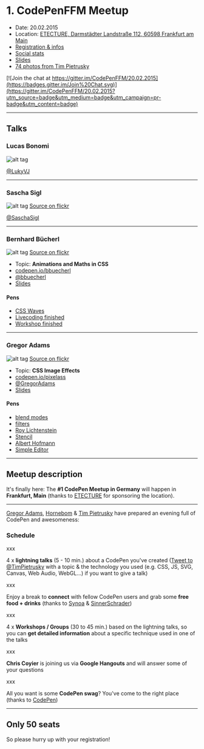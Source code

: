 # 1. CodePenFFM Meetup

* Date: 20.02.2015
* Location: [ETECTURE, Darmstädter Landstraße 112, 60598 Frankfurt am Main](https://www.google.com/maps?f=q&hl=en&q=Darmst%C3%A4dter+Landstra%C3%9Fe+112+60598+Frankfurt+am+Main+Germany,+Frankfurt,+de)
* [Registration & infos](https://nvite.com/CodePenFFM/c78)
* [Social stats](https://nvite.com/CodePenFFM)
* [Slides](https://slides.com/timpietrusky/codepenffm-20022015/)
* [74 photos from Tim Pietrusky](https://www.flickr.com/photos/130745700@N08/sets/72157650559752899/)

[![Join the chat at https://gitter.im/CodePenFFM/20.02.2015](https://badges.gitter.im/Join%20Chat.svg)](https://gitter.im/CodePenFFM/20.02.2015?utm_source=badge&utm_medium=badge&utm_campaign=pr-badge&utm_content=badge)

---

## Talks

### Lucas Bonomi

![alt tag](https://raw.githubusercontent.com/CodePenFFM/20.02.2015/master/images/speaker/lucas_bonomi.jpg)

[@LukyVJ](https://twitter.com/LukyVJ)

---


### Sascha Sigl

![alt tag](https://raw.githubusercontent.com/CodePenFFM/20.02.2015/master/images/speaker/sascha_sigl_large.jpg)
[Source on flickr](https://www.flickr.com/photos/130745700@N08/16427555778/in/set-72157650559752899)

[@SaschaSigl](https://twitter.com/SaschaSigl)

---

### Bernhard Bücherl

![alt tag](https://raw.githubusercontent.com/CodePenFFM/20.02.2015/master/images/speaker/bernhard_buecherl_large.jpg)
[Source on flickr](https://www.flickr.com/photos/130745700@N08/15992574854/in/set-72157650559752899)

* Topic: **Animations and Maths in CSS**
* [codepen.io/bbuecherl](http://codepen.io/bbuecherl)
* [@bbuecherl](https://twitter.com/bbuecherl)
* [Slides](http://slides.com/bbuecherl/css-animations-math)

#### Pens

* [CSS Waves](http://codepen.io/bbuecherl/pen/gbPBQV)
* [Livecoding finished](http://codepen.io/bbuecherl/pen/JoLVJv/)
* [Workshop finished](http://codepen.io/bbuecherl/pen/ogqyqj)

---

### Gregor Adams

![alt tag](https://raw.githubusercontent.com/CodePenFFM/20.02.2015/master/images/speaker/gregor_adams_large.jpg)
[Source on flickr](https://www.flickr.com/photos/130745700@N08/16407512307/in/set-72157650559752899)

* Topic: **CSS Image Effects** 
* [codepen.io/pixelass](http://codepen.io/pixelass)  
* [@GregorAdams](https://twitter.com/GregorAdams)  
* [Slides](http://slides.pixelass.com/codepen/2015/02/index.html)  

#### Pens
* [blend modes](http://codepen.io/pixelass/pen/wBmYBg/)
* [filters](http://codepen.io/pixelass/pen/gbeBaM/)
* [Roy Lichtenstein](http://codepen.io/pixelass/pen/OPQqgr)
* [Stencil](http://codepen.io/pixelass/pen/myXjRj)
* [Albert Hofmann](http://codepen.io/pixelass/pen/pvajyv)
* [Simple Editor](http://codepen.io/pixelass/pen/WbzPgJ)

---




## Meetup description

It's finally here: The **#1 CodePen Meetup in Germany** will happen in **Frankfurt, Main** (thanks to [ETECTURE](http://www.etecture.de) for sponsoring the location). 

---

[Gregor Adams](http://codepen.io/pixelass), [Hornebom](http://codepen.io/Hornebom) & [Tim Pietrusky](http://codepen.io/TimPietrusky) have prepared an evening full of CodePen and awesomeness:

### Schedule

xxx

4 x **lightning talks** (5 - 10 min.) about a CodePen you've created ([Tweet to @TimPietrusky](https://twitter.com/home?status=@TimPietrusky%20%23CodePenFFM%20-%20) with a topic & the technology you used (e.g. CSS, JS, SVG, Canvas, Web Audio, WebGL...) if you want to give a talk)

xxx

Enjoy a break to **connect** with fellow CodePen users and grab some **free food + drinks** (thanks to [Synoa](http://synoa.de) & [SinnerSchrader](https://sinnerschrader.com))

xxx

4 x **Workshops / Groups** (30 to 45 min.) based on the lightning talks, so you can **get detailed information** about a specific technique used in one of the talks

xxx

**Chris Coyier** is joining us via **Google Hangouts** and will answer some of your questions 

xxx

All you want is some **CodePen swag**? You've come to the right place (thanks to [CodePen](http://codepen.io))

---

Only 50 seats
------

So please hurry up with your registration! 

